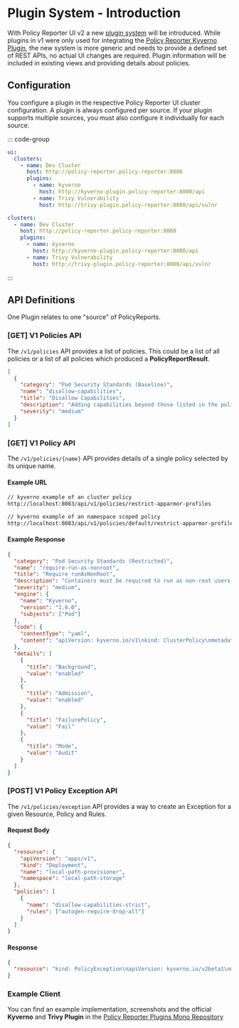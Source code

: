 # Plugin System - Introduction

With Policy Reporter UI v2 a new [plugin system](https://github.com/kyverno/policy-reporter-plugins) will be introduced. While plugins in v1 were only used for integrating the [Policy Reporter Kyverno Plugin](https://github.com/kyverno/policy-reporter-kyverno-plugin), the new system is more generic and needs to provide a defined set of REST APIs, no actual UI changes are required. Plugin information will be included in existing views and providing details about policies.

## Configuration

You configure a plugin in the respective Policy Reporter UI cluster configuration. A plugin is always configured per source. If your plugin supports multiple sources, you must also configure it individually for each source.

::: code-group

```yaml [values.yaml]
ui:
  clusters:
    - name: Dev Cluster
      host: http://policy-reporter.policy-reporter:8080
      plugins:
        - name: kyverno
          host: http://kyverno-plugin.policy-reporter:8080/api
        - name: Trivy Vulnerability
          host: http://trivy-plugin.policy-reporter:8080/api/vulnr
```

```yaml [config.yaml]
clusters:
  - name: Dev Cluster
    host: http://policy-reporter.policy-reporter:8080
    plugins:
      - name: kyverno
        host: http://kyverno-plugin.policy-reporter:8080/api
      - name: Trivy Vulnerability
        host: http://trivy-plugin.policy-reporter:8080/api/vulnr
```

:::

## API Definitions

One Plugin relates to one "source" of PolicyReports.

### [GET] V1 Policies API

The `/v1/policies` API provides a list of policies. This could be a list of all policies or a list of all policies which produced a **PolicyReportResult**.

```json
[
  {
    "category": "Pod Security Standards (Baseline)",
    "name": "disallow-capabilities",
    "title": "Disallow Capabilities",
    "description": "Adding capabilities beyond those listed in the policy must be disallowed.",
    "severity": "medium"
  }
]
```

### [GET] V1 Policy API

The `/v1/policies/{name}` API provides details of a single policy selected by its unique name.

#### Example URL

```bash
// kyverno example of an cluster policy
http://localhost:8083/api/v1/policies/restrict-apparmor-profiles

// kyverno example of an namespace scoped policy
http://localhost:8083/api/v1/policies/default/restrict-apparmor-profiles
```

#### Example Response

```json
{
  "category": "Pod Security Standards (Restricted)",
  "name": "require-run-as-nonroot",
  "title": "Require runAsNonRoot",
  "description": "Containers must be required to run as non-root users. This policy ensures `runAsNonRoot` is set to `true`. A known issue prevents a policy such as this using `anyPattern` from being persisted properly in Kubernetes 1.23.0-1.23.2.",
  "severity": "medium",
  "engine": {
    "name": "Kyverno",
    "version": "1.6.0",
    "subjects": ["Pod"]
  },
  "code": {
    "contentType": "yaml",
    "content": "apiVersion: kyverno.io/v1\nkind: ClusterPolicy\nmetadata:\n  annotations:\n    kyverno.io/kubernetes-version: 1.22-1.23\n    kyverno.io/kyverno-version: 1.6.0\n    meta.helm.sh/release-name: kyverno-policies\n    meta.helm.sh/release-namespace: kyverno\n    policies.kyverno.io/category: Pod Security Standards (Restricted)\n    policies.kyverno.io/description: Containers must be required to run as non-root\n      users. This policy ensures `runAsNonRoot` is set to `true`. A known issue prevents\n      a policy such as this using `anyPattern` from being persisted properly in Kubernetes\n      1.23.0-1.23.2.\n    policies.kyverno.io/severity: medium\n    policies.kyverno.io/subject: Pod\n    policies.kyverno.io/title: Require runAsNonRoot\n  labels:\n    app.kubernetes.io/component: kyverno\n    app.kubernetes.io/instance: kyverno-policies\n    app.kubernetes.io/managed-by: Helm\n    app.kubernetes.io/name: kyverno-policies\n    app.kubernetes.io/part-of: kyverno-policies\n    app.kubernetes.io/version: 3.1.0\n    helm.sh/chart: kyverno-policies-3.1.0\n  name: require-run-as-nonroot\nspec:\n  admission: true\n  background: true\n  failurePolicy: Fail\n  rules:\n  - match:\n      any:\n      - resources:\n          kinds:\n          - Pod\n    name: run-as-non-root\n    validate:\n      anyPattern:\n      - spec:\n          =(ephemeralContainers):\n          - =(securityContext):\n              =(runAsNonRoot): true\n          =(initContainers):\n          - =(securityContext):\n              =(runAsNonRoot): true\n          containers:\n          - =(securityContext):\n              =(runAsNonRoot): true\n          securityContext:\n            runAsNonRoot: true\n      - spec:\n          =(ephemeralContainers):\n          - securityContext:\n              runAsNonRoot: true\n          =(initContainers):\n          - securityContext:\n              runAsNonRoot: true\n          containers:\n          - securityContext:\n              runAsNonRoot: true\n      message: Running as root is not allowed. Either the field spec.securityContext.runAsNonRoot\n        must be set to `true`, or the fields spec.containers[*].securityContext.runAsNonRoot,\n        spec.initContainers[*].securityContext.runAsNonRoot, and spec.ephemeralContainers[*].securityContext.runAsNonRoot\n        must be set to `true`.\n  validationFailureAction: Audit\nstatus:\n  autogen:\n    rules:\n    - exclude:\n        resources: {}\n      generate:\n        clone: {}\n        cloneList: {}\n      match:\n        any:\n        - resources:\n            kinds:\n            - DaemonSet\n            - Deployment\n            - Job\n            - StatefulSet\n            - ReplicaSet\n            - ReplicationController\n        resources: {}\n      mutate: {}\n      name: autogen-run-as-non-root\n      validate:\n        anyPattern:\n        - spec:\n            template:\n              spec:\n                =(ephemeralContainers):\n                - =(securityContext):\n                    =(runAsNonRoot): true\n                =(initContainers):\n                - =(securityContext):\n                    =(runAsNonRoot): true\n                containers:\n                - =(securityContext):\n                    =(runAsNonRoot): true\n                securityContext:\n                  runAsNonRoot: true\n        - spec:\n            template:\n              spec:\n                =(ephemeralContainers):\n                - securityContext:\n                    runAsNonRoot: true\n                =(initContainers):\n                - securityContext:\n                    runAsNonRoot: true\n                containers:\n                - securityContext:\n                    runAsNonRoot: true\n        message: Running as root is not allowed. Either the field spec.securityContext.runAsNonRoot\n          must be set to `true`, or the fields spec.containers[*].securityContext.runAsNonRoot,\n          spec.initContainers[*].securityContext.runAsNonRoot, and spec.ephemeralContainers[*].securityContext.runAsNonRoot\n          must be set to `true`.\n    - exclude:\n        resources: {}\n      generate:\n        clone: {}\n        cloneList: {}\n      match:\n        any:\n        - resources:\n            kinds:\n            - CronJob\n        resources: {}\n      mutate: {}\n      name: autogen-cronjob-run-as-non-root\n      validate:\n        anyPattern:\n        - spec:\n            jobTemplate:\n              spec:\n                template:\n                  spec:\n                    =(ephemeralContainers):\n                    - =(securityContext):\n                        =(runAsNonRoot): true\n                    =(initContainers):\n                    - =(securityContext):\n                        =(runAsNonRoot): true\n                    containers:\n                    - =(securityContext):\n                        =(runAsNonRoot): true\n                    securityContext:\n                      runAsNonRoot: true\n        - spec:\n            jobTemplate:\n              spec:\n                template:\n                  spec:\n                    =(ephemeralContainers):\n                    - securityContext:\n                        runAsNonRoot: true\n                    =(initContainers):\n                    - securityContext:\n                        runAsNonRoot: true\n                    containers:\n                    - securityContext:\n                        runAsNonRoot: true\n        message: Running as root is not allowed. Either the field spec.securityContext.runAsNonRoot\n          must be set to `true`, or the fields spec.containers[*].securityContext.runAsNonRoot,\n          spec.initContainers[*].securityContext.runAsNonRoot, and spec.ephemeralContainers[*].securityContext.runAsNonRoot\n          must be set to `true`.\n  conditions:\n  - lastTransitionTime: \"2024-01-12T08:26:09Z\"\n    message: Ready\n    reason: Succeeded\n    status: \"True\"\n    type: Ready\n  ready: true\n  rulecount:\n    generate: 0\n    mutate: 0\n    validate: 1\n    verifyimages: 0\n  validatingadmissionpolicy:\n    generated: false\n    message: \"\"\n"
  },
  "details": [
    {
      "title": "Background",
      "value": "enabled"
    },
    {
      "title": "Admission",
      "value": "enabled"
    },
    {
      "title": "FailurePolicy",
      "value": "Fail"
    },
    {
      "title": "Mode",
      "value": "Audit"
    }
  ]
}
```

### [POST] V1 Policy Exception API

The `/v1/policies/exception` API provides a way to create an Exception for a given Resource, Policy and Rules.

#### Request Body

```json
{
  "resource": {
    "apiVersion": "apps/v1",
    "kind": "Deployment",
    "name": "local-path-provisioner",
    "namespace": "local-path-storage"
  },
  "policies": [
    {
      "name": "disallow-capabilities-strict",
      "rules": ["autogen-require-drop-all"]
    }
  ]
}
```

#### Response

```json
{
  "resource": "kind: PolicyException\napiVersion: kyverno.io/v2beta1\nmetadata:\n  name: local-path-provisioner-exception\n  namespace: local-path-storage\n  creationTimestamp: null\nspec:\n  match:\n    any:\n      - resources:\n          kinds:\n            - Deployment\n            - Pod\n            - ReplicaSet\n          names:\n            - local-path-provisioner*\n          namespaces:\n            - local-path-storage\n  exceptions:\n    - policyName: disallow-capabilities-strict\n      ruleNames:\n        - autogen-require-drop-all\n        - require-drop-all\n"
}
```

### Example Client

You can find an example implementation, screenshots and the official **Kyverno** and **Trivy Plugin** in the [Policy Reporter Plugins Mono Repository](https://github.com/kyverno/policy-reporter-plugins)
